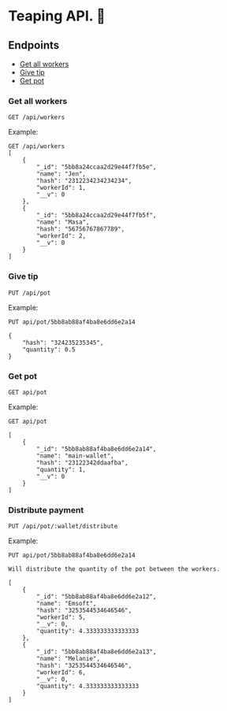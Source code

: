 # Teaping API. :construction:

## Endpoints

* [Get all workers](#get-all-stops)
* [Give tip](#give-tip)
* [Get pot](#get-pot)

### Get all workers

``` http
GET /api/workers
```

Example:

``` http
GET /api/workers
[
    {
        "_id": "5bb8a24ccaa2d29e44f7fb5e",
        "name": "Jen",
        "hash": "2312234234234234",
        "workerId": 1,
        "__v": 0
    },
    {
        "_id": "5bb8a24ccaa2d29e44f7fb5f",
        "name": "Masa",
        "hash": "56756767867789",
        "workerId": 2,
        "__v": 0
    }
]

```

### Give tip

``` http
PUT /api/pot
```

Example:

``` http
PUT api/pot/5bb8ab88af4ba8e6dd6e2a14

{
    "hash": "324235235345",
    "quantity": 0.5
}

```

### Get pot

``` http
GET api/pot
```

Example:

``` http
GET api/pot

[
    {
        "_id": "5bb8ab88af4ba8e6dd6e2a14",
        "name": "main-wallet",
        "hash": "23122342ddaafba",
        "quantity": 1,
        "__v": 0
    }
]
```

### Distribute payment

``` http
PUT /api/pot/:wallet/distribute
```

Example:

``` http
PUT api/pot/5bb8ab88af4ba8e6dd6e2a14

Will distribute the quantity of the pot between the workers.

[
    {
        "_id": "5bb8ab88af4ba8e6dd6e2a12",
        "name": "Emsoft",
        "hash": "3253544534646546",
        "workerId": 5,
        "__v": 0,
        "quantity": 4.333333333333333
    },
    {
        "_id": "5bb8ab88af4ba8e6dd6e2a13",
        "name": "Melanie",
        "hash": "3253544534646546",
        "workerId": 6,
        "__v": 0,
        "quantity": 4.333333333333333
    }
]
```